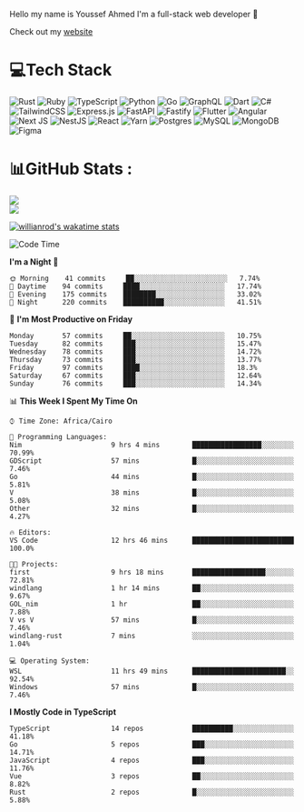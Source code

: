 Hello my name is Youssef Ahmed I'm a full-stack web developer 👋

Check out my [website](https://youssefahmed.vercel.app)
 
# 💻Tech Stack

![Rust](https://img.shields.io/badge/rust-%23000000.svg?style=for-the-badge&logo=rust&logoColor=white) ![Ruby](https://img.shields.io/badge/ruby-%23CC342D.svg?style=for-the-badge&logo=ruby&logoColor=white) ![TypeScript](https://img.shields.io/badge/typescript-%23007ACC.svg?style=for-the-badge&logo=typescript&logoColor=white) ![Python](https://img.shields.io/badge/python-3670A0?style=for-the-badge&logo=python&logoColor=ffdd54) ![Go](https://img.shields.io/badge/go-%2300ADD8.svg?style=for-the-badge&logo=go&logoColor=white) ![GraphQL](https://img.shields.io/badge/-GraphQL-E10098?style=for-the-badge&logo=graphql&logoColor=white) ![Dart](https://img.shields.io/badge/dart-%230175C2.svg?style=for-the-badge&logo=dart&logoColor=white) ![C#](https://img.shields.io/badge/c%23-%23239120.svg?style=for-the-badge&logo=c-sharp&logoColor=white) ![TailwindCSS](https://img.shields.io/badge/tailwindcss-%2338B2AC.svg?style=for-the-badge&logo=tailwind-css&logoColor=white) ![Express.js](https://img.shields.io/badge/express.js-%23404d59.svg?style=for-the-badge&logo=express&logoColor=%2361DAFB) ![FastAPI](https://img.shields.io/badge/FastAPI-005571?style=for-the-badge&logo=fastapi) ![Fastify](https://img.shields.io/badge/fastify-%23000000.svg?style=for-the-badge&logo=fastify&logoColor=white) ![Flutter](https://img.shields.io/badge/Flutter-%2302569B.svg?style=for-the-badge&logo=Flutter&logoColor=white) ![Angular](https://img.shields.io/badge/angular-%23DD0031.svg?style=for-the-badge&logo=angular&logoColor=white) ![Next JS](https://img.shields.io/badge/Next-black?style=for-the-badge&logo=next.js&logoColor=white) ![NestJS](https://img.shields.io/badge/nestjs-%23E0234E.svg?style=for-the-badge&logo=nestjs&logoColor=white) ![React](https://img.shields.io/badge/react-%2320232a.svg?style=for-the-badge&logo=react&logoColor=%2361DAFB) ![Yarn](https://img.shields.io/badge/yarn-%232C8EBB.svg?style=for-the-badge&logo=yarn&logoColor=white) ![Postgres](https://img.shields.io/badge/postgres-%23316192.svg?style=for-the-badge&logo=postgresql&logoColor=white) ![MySQL](https://img.shields.io/badge/mysql-%2300f.svg?style=for-the-badge&logo=mysql&logoColor=white) ![MongoDB](https://img.shields.io/badge/MongoDB-%234ea94b.svg?style=for-the-badge&logo=mongodb&logoColor=white)     ![Figma](https://img.shields.io/badge/figma-%23F24E1E.svg?style=for-the-badge&logo=figma&logoColor=white)

# 📊GitHub Stats :

![](https://github-readme-stats.vercel.app/api?username=joetifa2003&theme=tokyonight&hide_border=false&include_all_commits=false&count_private=false)<br/>
![](https://github-readme-streak-stats.herokuapp.com/?user=joetifa2003&theme=tokyonight&hide_border=false)<br/>

[![willianrod's wakatime stats](https://github-readme-stats.vercel.app/api/wakatime?username=joetifa2003&layout=compact)](https://github.com/anuraghazra/github-readme-stats)
<!--START_SECTION:waka-->
![Code Time](http://img.shields.io/badge/Code%20Time-658%20hrs%201%20min-blue)

**I'm a Night 🦉** 

```text
🌞 Morning    41 commits     ██░░░░░░░░░░░░░░░░░░░░░░░   7.74% 
🌆 Daytime    94 commits     ████░░░░░░░░░░░░░░░░░░░░░   17.74% 
🌃 Evening    175 commits    ████████░░░░░░░░░░░░░░░░░   33.02% 
🌙 Night      220 commits    ██████████░░░░░░░░░░░░░░░   41.51%

```
📅 **I'm Most Productive on Friday** 

```text
Monday       57 commits     ██░░░░░░░░░░░░░░░░░░░░░░░   10.75% 
Tuesday      82 commits     ███░░░░░░░░░░░░░░░░░░░░░░   15.47% 
Wednesday    78 commits     ███░░░░░░░░░░░░░░░░░░░░░░   14.72% 
Thursday     73 commits     ███░░░░░░░░░░░░░░░░░░░░░░   13.77% 
Friday       97 commits     ████░░░░░░░░░░░░░░░░░░░░░   18.3% 
Saturday     67 commits     ███░░░░░░░░░░░░░░░░░░░░░░   12.64% 
Sunday       76 commits     ███░░░░░░░░░░░░░░░░░░░░░░   14.34%

```


📊 **This Week I Spent My Time On** 

```text
⌚︎ Time Zone: Africa/Cairo

💬 Programming Languages: 
Nim                      9 hrs 4 mins        █████████████████░░░░░░░░   70.99% 
GDScript                 57 mins             █░░░░░░░░░░░░░░░░░░░░░░░░   7.46% 
Go                       44 mins             █░░░░░░░░░░░░░░░░░░░░░░░░   5.81% 
V                        38 mins             █░░░░░░░░░░░░░░░░░░░░░░░░   5.08% 
Other                    32 mins             █░░░░░░░░░░░░░░░░░░░░░░░░   4.27%

🔥 Editors: 
VS Code                  12 hrs 46 mins      █████████████████████████   100.0%

🐱‍💻 Projects: 
first                    9 hrs 18 mins       ██████████████████░░░░░░░   72.81% 
windlang                 1 hr 14 mins        ██░░░░░░░░░░░░░░░░░░░░░░░   9.67% 
GOL_nim                  1 hr                ██░░░░░░░░░░░░░░░░░░░░░░░   7.88% 
V vs V                   57 mins             █░░░░░░░░░░░░░░░░░░░░░░░░   7.46% 
windlang-rust            7 mins              ░░░░░░░░░░░░░░░░░░░░░░░░░   1.04%

💻 Operating System: 
WSL                      11 hrs 49 mins      ███████████████████████░░   92.54% 
Windows                  57 mins             █░░░░░░░░░░░░░░░░░░░░░░░░   7.46%

```

**I Mostly Code in TypeScript** 

```text
TypeScript               14 repos            ██████████░░░░░░░░░░░░░░░   41.18% 
Go                       5 repos             ███░░░░░░░░░░░░░░░░░░░░░░   14.71% 
JavaScript               4 repos             ███░░░░░░░░░░░░░░░░░░░░░░   11.76% 
Vue                      3 repos             ██░░░░░░░░░░░░░░░░░░░░░░░   8.82% 
Rust                     2 repos             █░░░░░░░░░░░░░░░░░░░░░░░░   5.88%

```



<!--END_SECTION:waka-->
